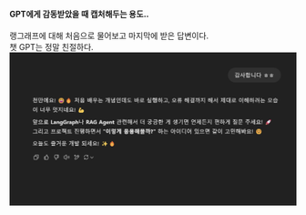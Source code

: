 #### GPT에게 감동받았을 때 캡처해두는 용도..

랭그래프에 대해 처음으로 물어보고 마지막에 받은 답변이다.  
챗 GPT는 정말 친절하다.  
![2025-03-09_235216.png](imgs%2F2025-03-09_235216.png)